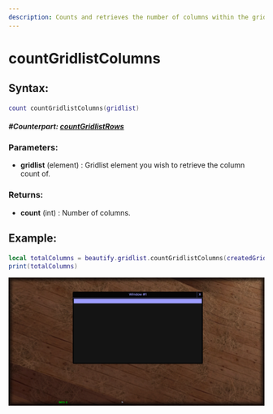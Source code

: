 ```yaml
---
description: Counts and retrieves the number of columns within the gridlist.
---
```


# countGridlistColumns

## **Syntax:**

```lua
count countGridlistColumns(gridlist)
```

#### _**\#Counterpart:**_ [_**countGridlistRows**_](countgridlistrows.md)

### **Parameters:**

* **gridlist** \(element\) : Gridlist element you wish to retrieve the column count of.

### **Returns:**

* **count** \(int\) : Number of columns.

## **Example:**

```lua
local totalColumns = beautify.gridlist.countGridlistColumns(createdGridlist)
print(totalColumns)
```

<img src="snaps/APIs/countGridlistColumns.png" alt=""/>
